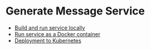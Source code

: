 # Generate Message Service
- [Build and run service locally](generatemessage/README.md)
- [Run service as a Docker container](generatemessage/ContainerisedService.md)
- [Deployment to Kubernetes](kubernetes/README.md)
